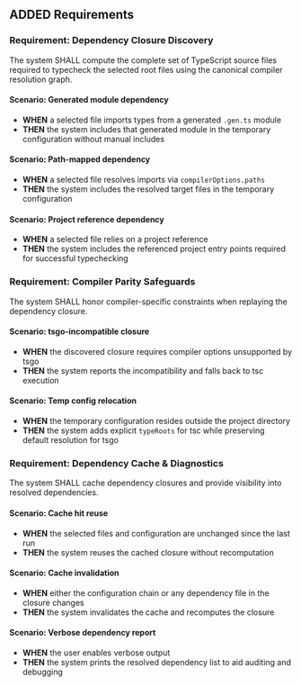 ## ADDED Requirements

### Requirement: Dependency Closure Discovery

The system SHALL compute the complete set of TypeScript source files required to typecheck the selected root files using the canonical compiler resolution graph.

#### Scenario: Generated module dependency

- **WHEN** a selected file imports types from a generated `.gen.ts` module
- **THEN** the system includes that generated module in the temporary configuration without manual includes

#### Scenario: Path-mapped dependency

- **WHEN** a selected file resolves imports via `compilerOptions.paths`
- **THEN** the system includes the resolved target files in the temporary configuration

#### Scenario: Project reference dependency

- **WHEN** a selected file relies on a project reference
- **THEN** the system includes the referenced project entry points required for successful typechecking

### Requirement: Compiler Parity Safeguards

The system SHALL honor compiler-specific constraints when replaying the dependency closure.

#### Scenario: tsgo-incompatible closure

- **WHEN** the discovered closure requires compiler options unsupported by tsgo
- **THEN** the system reports the incompatibility and falls back to tsc execution

#### Scenario: Temp config relocation

- **WHEN** the temporary configuration resides outside the project directory
- **THEN** the system adds explicit `typeRoots` for tsc while preserving default resolution for tsgo

### Requirement: Dependency Cache & Diagnostics

The system SHALL cache dependency closures and provide visibility into resolved dependencies.

#### Scenario: Cache hit reuse

- **WHEN** the selected files and configuration are unchanged since the last run
- **THEN** the system reuses the cached closure without recomputation

#### Scenario: Cache invalidation

- **WHEN** either the configuration chain or any dependency file in the closure changes
- **THEN** the system invalidates the cache and recomputes the closure

#### Scenario: Verbose dependency report

- **WHEN** the user enables verbose output
- **THEN** the system prints the resolved dependency list to aid auditing and debugging
